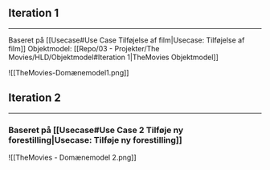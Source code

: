
## Iteration 1
---
Baseret på [[Usecase#Use Case Tilføjelse af film|Usecase: Tilføjelse af film]]
Objektmodel: [[Repo/03 - Projekter/The Movies/HLD/Objektmodel#Iteration 1|TheMovies Objektmodel]]

![[TheMovies-Domænemodel1.png]]

## Iteration 2
---
### Baseret på [[Usecase#Use Case 2 Tilføje ny forestilling|Usecase: Tilføje ny forestilling]]

![[TheMovies - Domænemodel 2.png]]